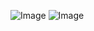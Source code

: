 ![Image](https://github.com/user-attachments/assets/1efeeed2-2315-47d6-b7d4-00034c26b433)
![Image](https://github.com/user-attachments/assets/174bc10c-9536-468e-bf7e-9b8f7c8d8388)
